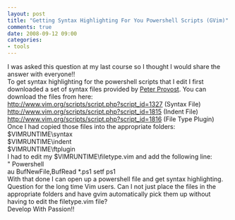 ```yaml
---
layout: post
title: "Getting Syntax Highlighting For You Powershell Scripts (GVim)"
comments: true
date: 2008-09-12 09:00
categories:
- tools
---
```


I was asked this question at my last course so I thought I would share the answer with everyone!!  
To get syntax highlighting for the powershell scripts that I edit I first downloaded a set of syntax files provided by [Peter Provost](http://www.peterprovost.org/). You can download the files from here:  
<a title="http://www.vim.org/scripts/script.php?script_id=1327" href="http://www.vim.org/scripts/script.php?script_id=1327">http://www.vim.org/scripts/script.php?script_id=1327</a> (Syntax File)  
<a title="http://www.vim.org/scripts/script.php?script_id=1815" href="http://www.vim.org/scripts/script.php?script_id=1815">http://www.vim.org/scripts/script.php?script_id=1815</a> (Indent File)  
<a title="http://www.vim.org/scripts/script.php?script_id=1816" href="http://www.vim.org/scripts/script.php?script_id=1816">http://www.vim.org/scripts/script.php?script_id=1816</a> (File Type Plugin)  
Once I had copied those files into the appropriate folders:  
$VIMRUNTIME\syntax  
$VIMRUNTIME\indent  
$VIMRUNTIME\ftplugin  
I had to edit my $VIMRUNTIME\filetype.vim and add the following line:  
" Powershell   
au BufNewFile,BufRead *.ps1 setf ps1  
With that done I can open up a powershell file and get syntax highlighting.  
Question for the long time Vim users. Can I not just place the files in the appropriate folders and have gvim automatically pick them up without having to edit the filetype.vim file?  
Develop With Passion!!




